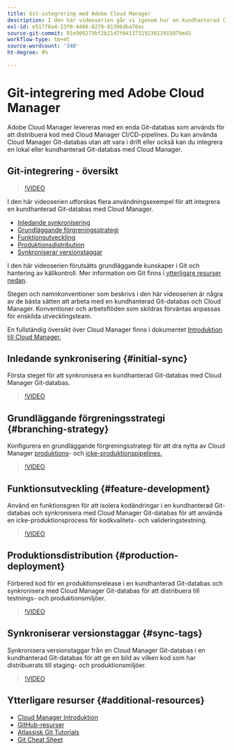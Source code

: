 ```yaml
---
title: Git-integrering med Adobe Cloud Manager
description: I den här videoserien går vi igenom hur en kundhanterad (lokal) Git-databas installeras och integreras med Adobe Cloud Manager.
exl-id: e517f8a4-23f0-4486-8278-91396dba76ec
source-git-commit: 91e909273bf2b21d7f6413731923011915079e45
workflow-type: tm+mt
source-wordcount: '340'
ht-degree: 0%

---
```



# Git-integrering med Adobe Cloud Manager

Adobe Cloud Manager levereras med en enda Git-databas som används för att distribuera kod med Cloud Manager CI/CD-pipelines. Du kan använda Cloud Manager Git-databas utan att vara i drift eller också kan du integrera en lokal eller kundhanterad Git-databas med Cloud Manager.

## Git-integrering - översikt

>[!VIDEO](https://video.tv.adobe.com/v/28710/)

I den här videoserien utforskas flera användningsexempel för att integrera en kundhanterad Git-databas med Cloud Manager.

* [Inledande synkronisering](#initial-sync)
* [Grundläggande förgreningsstrategi](#branching-strategy)
* [Funktionsutveckling](#feature-development)
* [Produktionsdistribution](#production-deployment)
* [Synkroniserar versionstaggar](#sync-tags)

I den här videoserien förutsätts grundläggande kunskaper i Git och hantering av källkontroll. Mer information om Git finns i [ytterligare resurser nedan](#additional-resources).

Stegen och namnkonventioner som beskrivs i den här videoserien är några av de bästa sätten att arbeta med en kundhanterad Git-databas och Cloud Manager. Konventioner och arbetsflöden som skildras förväntas anpassas för enskilda utvecklingsteam.

En fullständig översikt över Cloud Manager finns i dokumentet [Introduktion till Cloud Manager.](/help/introduction.md)

## Inledande synkronisering {#initial-sync}

Första steget för att synkronisera en kundhanterad Git-databas med Cloud Manager Git-databas.

>[!VIDEO](https://video.tv.adobe.com/v/28711/?quality=12)

## Grundläggande förgreningsstrategi {#branching-strategy}

Konfigurera en grundläggande förgreningsstrategi för att dra nytta av Cloud Manager [produktions](/help/using/production-pipelines.md)- och [icke-produktionspipelines.](/help/using/non-production-pipelines.md)

>[!VIDEO](https://video.tv.adobe.com/v/28712/?quality=12)

## Funktionsutveckling {#feature-development}

Använd en funktionsgren för att isolera kodändringar i en kundhanterad Git-databas och synkronisera med Cloud Manager Git-databas för att använda en icke-produktionsprocess för kodkvalitets- och valideringstestning.

>[!VIDEO](https://video.tv.adobe.com/v/28723/?quality=12)

## Produktionsdistribution {#production-deployment}

Förbered kod för en produktionsrelease i en kundhanterad Git-databas och synkronisera med Cloud Manager Git-databas för att distribuera till testnings- och produktionsmiljöer.

>[!VIDEO](https://video.tv.adobe.com/v/28724/?quality=12)

## Synkroniserar versionstaggar {#sync-tags}

Synkronisera versionstaggar från en Cloud Manager Git-databas i en kundhanterad Git-databas för att ge en bild av vilken kod som har distribuerats till staging- och produktionsmiljöer.

>[!VIDEO](https://video.tv.adobe.com/v/28725/?quality=12)

## Ytterligare resurser {#additional-resources}

* [Cloud Manager Introduktion](/help/introduction.md)
* [GitHub-resurser](https://try.github.io)
* [Atlassisk Git Tutorials](https://www.atlassian.com/git/tutorials/what-is-version-control)
* [Git Cheat Sheet](https://education.github.com/git-cheat-sheet-education.pdf)
